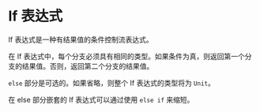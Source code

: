 # If 表达式

If 表达式是一种有结果值的条件控制流表达式。

在 If 表达式中，每个分支必须具有相同的类型。如果条件为真，则返回第一个分支的结果值。否则，返回第二个分支的结果值。

`else` 部分是可选的。如果省略，则整个 If 表达式的类型将为 `Unit`。

在 else 部分嵌套的 If 表达式可以通过使用 `else if` 来缩短。





